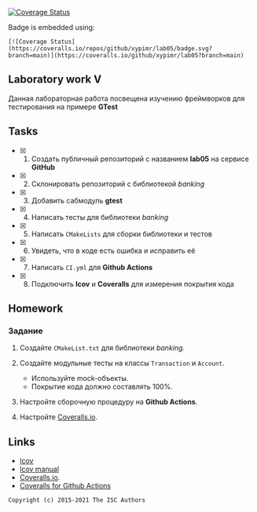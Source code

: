 [![Coverage Status](https://coveralls.io/repos/github/SodAcetate/Lab05a/badge.svg?branch=main)](https://coveralls.io/github/SodAcetate/Lab05a?branch=main)

Badge is embedded using:
```
[![Coverage Status](https://coveralls.io/repos/github/xypimr/lab05/badge.svg?branch=main)](https://coveralls.io/github/xypimr/lab05?branch=main)
```

## Laboratory work V

Данная лабораторная работа посвещена изучению фреймворков для тестирования на примере **GTest**

## Tasks

- [x] 1. Создать публичный репозиторий с названием **lab05** на сервисе **GitHub**
- [x] 2. Склонировать репозиторий с библиотекой *banking*
- [x] 3. Добавить сабмодуль **gtest**
- [x] 4. Написать тесты для библиотеки *banking*
- [x] 5. Написать `CMakeLists` для сборки библиотеки и тестов
- [x] 6. Увидеть, что в коде есть ошибка и исправить её
- [x] 7. Написать `CI.yml` для **Github Actions**
- [x] 8. Подключить **lcov** и **Coveralls** для измерения покрытия кода

## Homework

### Задание
1. Создайте `CMakeList.txt` для библиотеки *banking*.

2. Создайте модульные тесты на классы `Transaction` и `Account`.
    * Используйте mock-объекты.
    * Покрытие кода должно составлять 100%.
3. Настройте сборочную процедуру на **Github Actions**.
4. Настройте [Coveralls.io](https://coveralls.io/).

## Links

- [lcov](http://ltp.sourceforge.net/coverage/lcov.php)
- [lcov manual](http://ltp.sourceforge.net/coverage/lcov/lcov.1.php)
- [Coveralls.io](https://coveralls.io/).
- [Coveralls for Github Actions](https://github.com/marketplace/actions/coveralls-github-action)

```
Copyright (c) 2015-2021 The ISC Authors
```
